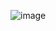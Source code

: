![image](https://github.com/Nur-Adnan/Guess-My-Number/assets/56475820/e2f65847-506f-40b4-9614-64722b5dccd0)
